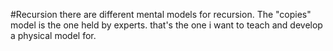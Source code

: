 #Recursion
there are different mental models for recursion. The "copies" model is the one held by experts. that's the one i want to teach and develop a physical model for.
